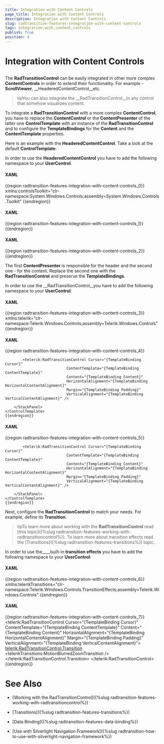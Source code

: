 ```yaml
---
title: Integration with Content Controls
page_title: Integration with Content Controls
description: Integration with Content Controls
slug: radtransition-features-integration-with-content-controls
tags: integration,with,content,controls
publish: True
position: 4
---
```


# Integration with Content Controls



## 



The __RadTransitionControl__ can be easily integrated in other more complex __ContentControls__ in order to extend their functionality. For example - __ScrollViewer__, __HeaderedContentControl__etc.

>tipYou can also integrate the __RadTransitionControl__in any control that somehow visualizes content.

To integrate a __RadTransitionControl__ with a more complex __ContentControl__, you have to replace the __ContentControl__ or the __ContentPresenter__ of the latter one __ControlTemplate__ with an instance of the __RadTransitionControl__ and to configure the __TemplateBindings__ for the __Content__ and the __ContentTemplate__ properties.

Here is an example with the __HeaderedContentControl__. Take a look at the default __ControlTemplate__:

>

In order to use the __HeaderedContentControl__ you have to add the following namespace to your __UserControl__:

#### __XAML__

{{region radtransition-features-integration-with-content-controls_0}}
	xmlns:controlsToolkit="clr-namespace:System.Windows.Controls;assembly=System.Windows.Controls.Toolkit"
	{{endregion}}



#### __XAML__

{{region radtransition-features-integration-with-content-controls_1}}
	<ControlTemplate TargetType="controlsToolkit:HeaderedContentControl">
	    <StackPanel>
	        <ContentPresenter Cursor="{TemplateBinding Cursor}"
	                            ContentTemplate="{TemplateBinding HeaderTemplate}"
	                            Content="{TemplateBinding Header}"
	                            HorizontalAlignment="{TemplateBinding HorizontalContentAlignment}"
	                            Margin="{TemplateBinding Padding}"
	                            VerticalAlignment="{TemplateBinding VerticalContentAlignment}" />
	        <ContentPresenter Cursor="{TemplateBinding Cursor}"
	                            ContentTemplate="{TemplateBinding ContentTemplate}"
	                            Content="{TemplateBinding Content}"
	                            HorizontalAlignment="{TemplateBinding HorizontalContentAlignment}"
	                            Margin="{TemplateBinding Padding}"
	                            VerticalAlignment="{TemplateBinding VerticalContentAlignment}" />
	    </StackPanel>
	</ControlTemplate>
	{{endregion}}



#### __XAML__

{{region radtransition-features-integration-with-content-controls_2}}
	<ControlTemplate TargetType="HeaderedContentControl">
	    <StackPanel>
	        <ContentPresenter Cursor="{TemplateBinding Cursor}"
	                            ContentTemplate="{TemplateBinding HeaderTemplate}"
	                            Content="{TemplateBinding Header}"
	                            HorizontalAlignment="{TemplateBinding HorizontalContentAlignment}"
	                            Margin="{TemplateBinding Padding}"
	                            VerticalAlignment="{TemplateBinding VerticalContentAlignment}" />
	        <ContentPresenter Cursor="{TemplateBinding Cursor}"
	                            ContentTemplate="{TemplateBinding ContentTemplate}"
	                            Content="{TemplateBinding Content}"
	                            HorizontalAlignment="{TemplateBinding HorizontalContentAlignment}"
	                            Margin="{TemplateBinding Padding}"
	                            VerticalAlignment="{TemplateBinding VerticalContentAlignment}" />
	    </StackPanel>
	</ControlTemplate>
	{{endregion}}



The first __ContentPresenter__ is responsible for the header and the second one - for the content. Replace the second one with the __RadTransitionControl__ and preserve the __TemplateBindings__.

>



In order to use the __RadTransitionControl__you have to add the following namespace to your __UserControl__:

#### __XAML__

{{region radtransition-features-integration-with-content-controls_3}}
	xmlns:telerik="clr-namespace:Telerik.Windows.Controls;assembly=Telerik.Windows.Controls"
	{{endregion}}



#### __XAML__

{{region radtransition-features-integration-with-content-controls_4}}
	<ControlTemplate TargetType="controlsToolkit:HeaderedContentControl">
	    <StackPanel>
	        <ContentPresenter Cursor="{TemplateBinding Cursor}"
	                            ContentTemplate="{TemplateBinding HeaderTemplate}"
	                            Content="{TemplateBinding Header}"
	                            HorizontalAlignment="{TemplateBinding HorizontalContentAlignment}"
	                            Margin="{TemplateBinding Padding}"
	                            VerticalAlignment="{TemplateBinding VerticalContentAlignment}" />
	
	        <telerik:RadTransitionControl Cursor="{TemplateBinding Cursor}"
	                            ContentTemplate="{TemplateBinding ContentTemplate}"
	                            Content="{TemplateBinding Content}"
	                            HorizontalAlignment="{TemplateBinding HorizontalContentAlignment}"
	                            Margin="{TemplateBinding Padding}"
	                            VerticalAlignment="{TemplateBinding VerticalContentAlignment}" />
	
	    </StackPanel>
	</ControlTemplate>
	{{endregion}}



#### __XAML__

{{region radtransition-features-integration-with-content-controls_5}}
	<ControlTemplate TargetType="HeaderedContentControl">
	    <StackPanel>
	        <ContentPresenter Cursor="{TemplateBinding Cursor}"
	                            ContentTemplate="{TemplateBinding HeaderTemplate}"
	                            Content="{TemplateBinding Header}"
	                            HorizontalAlignment="{TemplateBinding HorizontalContentAlignment}"
	                            Margin="{TemplateBinding Padding}"
	                            VerticalAlignment="{TemplateBinding VerticalContentAlignment}" />
	
	        <telerik:RadTransitionControl Cursor="{TemplateBinding Cursor}"
	                            ContentTemplate="{TemplateBinding ContentTemplate}"
	                            Content="{TemplateBinding Content}"
	                            HorizontalAlignment="{TemplateBinding HorizontalContentAlignment}"
	                            Margin="{TemplateBinding Padding}"
	                            VerticalAlignment="{TemplateBinding VerticalContentAlignment}" />
	
	    </StackPanel>
	</ControlTemplate>
	{{endregion}}



Next, configure the __RadTransitionControl__ to match your needs. For example, define its __Transition__.

>tipTo learn more about working with the __RadTransitionControl__ read [this topic]({%slug radtransition-features-working-with-radtransitioncontrol%}). To learn more about transition effects read the [Transitions]({%slug radtransition-features-transitions%}) topic.

>



In order to use the____built-in __transition effects__ you have to add the following namespace to your __UserControl__:

#### __XAML__

{{region radtransition-features-integration-with-content-controls_6}}
	xmlns:telerikTransitions="clr-namespace:Telerik.Windows.Controls.TransitionEffects;assembly=Telerik.Windows.Controls"
	{{endregion}}



#### __XAML__

{{region radtransition-features-integration-with-content-controls_7}}
	<telerik:RadTransitionControl Cursor="{TemplateBinding Cursor}"
	                              ContentTemplate="{TemplateBinding ContentTemplate}"
	                              Content="{TemplateBinding Content}"
	                              HorizontalAlignment="{TemplateBinding HorizontalContentAlignment}"
	                              Margin="{TemplateBinding Padding}"
	                              VerticalAlignment="{TemplateBinding VerticalContentAlignment}">                                
	    <telerik:RadTransitionControl.Transition>
	        <telerikTransitions:MotionBlurredZoomTransition />
	    </telerik:RadTransitionControl.Transition>
	</telerik:RadTransitionControl>
	{{endregion}}



# See Also

 * [Working with the RadTransitionControl]({%slug radtransition-features-working-with-radtransitioncontrol%})

 * [Transitions]({%slug radtransition-features-transitions%})

 * [Data Binding]({%slug radtransition-features-data-binding%})

 * [Use with Silverlight Navigation Framework]({%slug radtransition-how-to-use-with-silverlight-navigation-framework%})
